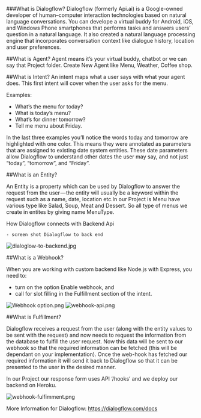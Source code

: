 ###What is Dialogflow?
Dialogflow (formerly Api.ai) is a Google-owned developer of human–computer interaction technologies based on natural language conversations. You can develope a virtual buddy for Android, iOS, and Windows Phone smartphones that performs tasks and answers users’ question in a natural language. It also created a natural language processing engine that incorporates conversation context like dialogue history, location and user preferences.

##What is Agent?
Agent means it’s your virtual buddy, chatbot or we can say that Project folder. Create New Agent like Menu, Weather, Coffee shop.

##What is Intent?
An intent maps what a user says with what your agent does. This first intent will cover when the user asks for the menu.

Examples:

* What’s the menu for today?
* What is today’s menu?
* What’s for dinner tomorrow?
* Tell me menu about Friday.

In the last three examples you’ll notice the words today and tomorrow are highlighted with one color.  This means they were annotated as parameters that are assigned to existing date system entities. These date  parameters allow Dialogflow to understand other dates the user may say, and not just “today”, “tomorrow”, and “Friday”.

##What is an Entity?

An Entity is a property which can be used by Dialogflow to answer the request from the user — the entity will usually be a keyword within the request such as a name, date, location etc.In our Project is Menu have various type like Salad, Soup, Meat and Dessert. So all type of menus we create in entites by giving name MenuType.

How Dialogflow connects with Backend Api

	- screen shot Dialogflow to back end
![dialoglow-to-backend.jpg](/dialoglow-to-backend.jpg)

##What is a Webhook?

When you are working with custom backend like Node.js with Express, you need to:
* turn on the option Enable webhook, and
* call for slot filling in the Fulfillment section of the intent.

![Webhook option.png](/Webhook-option.png)
![webhook-api.png](/webhook-api.png)

##What is Fulfillment?

Dialogflow receives a request from the user (along with the entity values to be sent with the request) and now needs to request the information from the database to fulfill the user request. Now this data will be sent to our webhook so that the required information can be fetched (this will be dependant on your implementation). Once the web-hook has fetched our required information it will send it back to Dialogflow so that it can be presented to the user in the desired manner.

In our Project our response form uses API ‘/hooks’ and we deploy our backend on Heroku.

![webhook-fulfimment.png](/webhook-fulfimment.png)

More Information for Dialogflow: 
https://dialogflow.com/docs